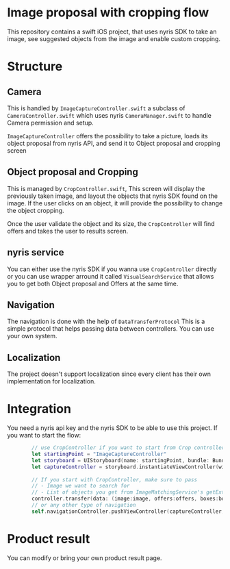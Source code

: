 # Image proposal with cropping flow

This repository contains a swift iOS project, that uses nyris SDK to take an image, see suggested objects from the image and enable custom cropping.

# Structure

## Camera
This is handled by `ImageCaptureController.swift` a subclass of `CameraController.swift` which uses nyris `CameraManager.swift` to handle Camera permission and setup.

`ImageCaptureController` offers the possibility to take a picture, loads its object proposal from nyris API, and send it to Object proposal and cropping screen

## Object proposal and Cropping
This is managed by `CropController.swift`, This screen will display the previously taken image, and layout the objects that nyris SDK found on the image. If the user clicks on an object, it will provide the possibility to change the object cropping.

Once the user validate the object and its size, the `CropController` will find offers and takes the user to results screen.

## nyris service
You can either use the nyris SDK if you wanna use `CropController` directly or you can use wrapper arround it called `VisualSearchService` that allows you to get both Object proposal and Offers at the same time.

## Navigation
The navigation is done with the help of `DataTransferProtocol` This is a simple protocol that helps passing data between controllers. You can use your own system.

## Localization
The project doesn't support localization since every client has their own implementation for localization. 


# Integration
You need a nyris api key and the nyris SDK to be able to use this project.
If you want to start the flow:
```swift
        // use CropController if you want to start from Crop controller
        let startingPoint = "ImageCaptureController"
        let storyboard = UIStoryboard(name: startingPoint, bundle: Bundle.main)
        let captureController = storyboard.instantiateViewController(withIdentifier: startingPoint) as! ImageCaptureController
        
        // If you start with CropController, make sure to pass
        // - Image we want to search for 
        // - List of objects you get from ImageMatchingService's getExtractObjects method 
        controller.transfer(data: (image:image, offers:offers, boxes:boxes))
        // or any other type of navigation
        self.navigationController.pushViewController(captureController, animated: false)
```

# Product result
You can modify or bring your own product result page.